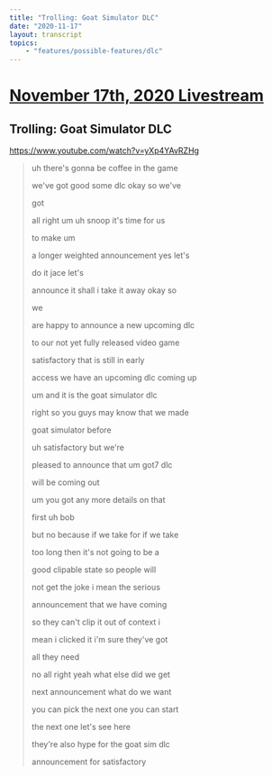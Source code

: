 ```yaml
---
title: "Trolling: Goat Simulator DLC"
date: "2020-11-17"
layout: transcript
topics:
    - "features/possible-features/dlc"
---
```

# [November 17th, 2020 Livestream](../2020-11-17.md)
## Trolling: Goat Simulator DLC
https://www.youtube.com/watch?v=yXp4YAvRZHg
> uh there's gonna be coffee in the game
> 
> we've got good some dlc okay so we've
> 
> got
> 
> all right um uh snoop it's time for us
> 
> to make um
> 
> a longer weighted announcement yes let's
> 
> do it jace let's
> 
> announce it shall i take it away okay so
> 
> we
> 
> are happy to announce a new upcoming dlc
> 
> to our not yet fully released video game
> 
> satisfactory that is still in early
> 
> access we have an upcoming dlc coming up
> 
> um and it is the goat simulator dlc
> 
> right so you guys may know that we made
> 
> goat simulator before
> 
> uh satisfactory but we're
> 
> pleased to announce that um got7 dlc
> 
> will be coming out
> 
> um you got any more details on that
> 
> first uh bob
> 
> but no because if we take for if we take
> 
> too long then it's not going to be a
> 
> good clipable state so people will
> 
> not get the joke i mean the serious
> 
> announcement that we have coming
> 
> so they can't clip it out of context i
> 
> mean i clicked it i'm sure they've got
> 
> all they need
> 
> no all right yeah what else did we get
> 
> next announcement what do we want
> 
> you can pick the next one you can start
> 
> the next one let's see here
> 
> they're also hype for the goat sim dlc
> 
> announcement for satisfactory
> 
